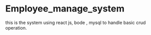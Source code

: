 # Employee_manage_system
this is the system using react js, bode , mysql to handle basic crud operation.

